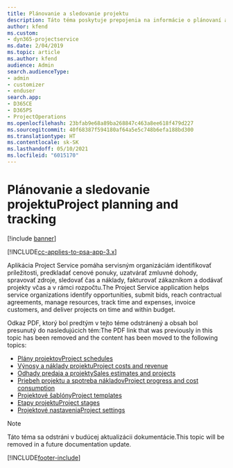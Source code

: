```yaml
---
title: Plánovanie a sledovanie projektu
description: Táto téma poskytuje prepojenia na informácie o plánovaní a sledovaní v Project Service Automation.
author: kfend
ms.custom:
- dyn365-projectservice
ms.date: 2/04/2019
ms.topic: article
ms.author: kfend
audience: Admin
search.audienceType:
- admin
- customizer
- enduser
search.app:
- D365CE
- D365PS
- ProjectOperations
ms.openlocfilehash: 23bfab9e68a89ba268847c463a8ee618f479d227
ms.sourcegitcommit: 40f68387f594180af64a5e5c748b6efa188bd300
ms.translationtype: HT
ms.contentlocale: sk-SK
ms.lasthandoff: 05/10/2021
ms.locfileid: "6015170"
---
```

# <a name="project-planning-and-tracking"></a><span data-ttu-id="02a2c-103">Plánovanie a sledovanie projektu</span><span class="sxs-lookup"><span data-stu-id="02a2c-103">Project planning and tracking</span></span>

[!include [banner](../../includes/psa-now-project-operations.md)]

[!INCLUDE[cc-applies-to-psa-app-3.x](../../includes/cc-applies-to-psa-app-3x.md)]

<span data-ttu-id="02a2c-104">Aplikácia Project Service pomáha servisným organizáciám identifikovať príležitosti, predkladať cenové ponuky, uzatvárať zmluvné dohody, spravovať zdroje, sledovať čas a náklady, fakturovať zákazníkom a dodávať projekty včas a v rámci rozpočtu.</span><span class="sxs-lookup"><span data-stu-id="02a2c-104">The Project Service application helps service organizations identify opportunities, submit bids, reach contractual agreements, manage resources, track time and expenses, invoice customers, and deliver projects on time and within budget.</span></span> 

<span data-ttu-id="02a2c-105">Odkaz PDF, ktorý bol predtým v tejto téme odstránený a obsah bol presunutý do nasledujúcich tém:</span><span class="sxs-lookup"><span data-stu-id="02a2c-105">The PDF link that was previously in this topic has been removed and the content has been moved to the following topics:</span></span>

- [<span data-ttu-id="02a2c-106">Plány projektov</span><span class="sxs-lookup"><span data-stu-id="02a2c-106">Project schedules</span></span>](../project-creating.md)
- [<span data-ttu-id="02a2c-107">Výnosy a náklady projektu</span><span class="sxs-lookup"><span data-stu-id="02a2c-107">Project costs and revenue</span></span>](../project-estimating.md)
- [<span data-ttu-id="02a2c-108">Odhady predaja a projekty</span><span class="sxs-lookup"><span data-stu-id="02a2c-108">Sales estimates and projects</span></span>](../project-leveraging.md)
- [<span data-ttu-id="02a2c-109">Priebeh projektu a spotreba nákladov</span><span class="sxs-lookup"><span data-stu-id="02a2c-109">Project progress and cost consumption</span></span>](../project-tracking.md)
- [<span data-ttu-id="02a2c-110">Projektové šablóny</span><span class="sxs-lookup"><span data-stu-id="02a2c-110">Project templates</span></span>](../project-templates.md)
- [<span data-ttu-id="02a2c-111">Etapy projektu</span><span class="sxs-lookup"><span data-stu-id="02a2c-111">Project stages</span></span>](../project-stages.md)
- [<span data-ttu-id="02a2c-112">Projektové nastavenia</span><span class="sxs-lookup"><span data-stu-id="02a2c-112">Project settings</span></span>](../project-settings.md)

> [!NOTE]
> <span data-ttu-id="02a2c-113">Táto téma sa odstráni v budúcej aktualizácii dokumentácie.</span><span class="sxs-lookup"><span data-stu-id="02a2c-113">This topic will be removed in a future documentation update.</span></span> 


[!INCLUDE[footer-include](../../includes/footer-banner.md)]